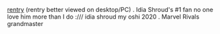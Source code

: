 [rentry](https://rentry.co/idiazuls) (rentry better viewed on desktop/PC) . Idia Shroud's #1 fan no one love him more than I do :/// idia shroud my oshi 2020 . Marvel Rivals grandmaster
